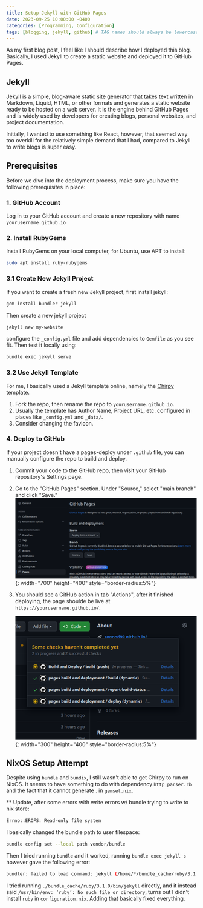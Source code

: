 ```yaml
---
title: Setup Jekyll with GitHub Pages
date: 2023-09-25 10:00:00 -0400
categories: [Programming, Configuration]
tags: [blogging, jekyll, github] # TAG names should always be lowercase
---
```


As my first blog post, I feel like I should describe how I deployed this blog. Basically, I used Jekyll to create a static website and deployed it to GitHub Pages.

## Jekyll

Jekyll is a simple, blog-aware static site generator that takes text written in Markdown, Liquid, HTML, or other formats and generates a static website ready to be hosted on a web server. It is the engine behind GitHub Pages and is widely used by developers for creating blogs, personal websites, and project documentation.

Initially, I wanted to use something like React, however, that seemed way too overkill for the relatively simple demand that I had, compared to Jekyll to write blogs is super easy.

## Prerequisites

Before we dive into the deployment process, make sure you have the following prerequisites in place:

### 1. GitHub Account

Log in to your GitHub account and create a new repository with name `yourusername.github.io`

### 2. Install RubyGems

Install RubyGems on your local computer, for Ubuntu, use APT to install:

```bash
sudo apt install ruby-rubygems
```

### 3.1 Create New Jekyll Project

If you want to create a fresh new Jekyll project, first install jekyll:

```bash
gem install bundler jekyll
```

Then create a new jekyll project

```bash
jekyll new my-website
```

configure the `_config.yml` file and add dependencies to `Gemfile` as you see fit. Then test it locally using:

```bash
bundle exec jekyll serve
```

### 3.2 Use Jekyll Template

For me, I basically used a Jekyll template online, namely the [Chirpy](https://github.com/cotes2020/jekyll-theme-chirpy) template.

1. Fork the repo, then rename the repo to `yourusername.github.io`.
2. Usually the template has Author Name, Project URL, etc. configured in places like `_config.yml` and `_data/`.
3. Consider changing the favicon.

### 4. Deploy to GitHub

If your project doesn't have a pages-deploy under `.github` file, you can manually configure the repo to build and deploy.

1. Commit your code to the GitHub repo, then visit your GitHub repository's Settings page.

2. Go to the "GitHub Pages" section. Under "Source," select "main branch" and click "Save."
   ![GitHub Pages](/assets/img/2023-09-25-first_blog/github_pages.png){: width="700" height="400" style="border-radius:5%"}
3. You should see a GitHub action in tab "Actions", after it finished deploying, the page shoulde be live at `https://yourusername.github.io/`.

   ![GitHub Build and Deploy Actions](/assets/img/2023-09-25-first_blog/github_actions.png){: width="300" height="400" style="border-radius:5%"}

## NixOS Setup Attempt

Despite using `bundle` and `bundix`, I still wasn't able to get Chirpy to run on NixOS. It seems to have something to do with dependency `http_parser.rb` and the fact that it cannot generate . in `gemset.nix`.

\*\* Update, after some errors with write errors w/ bundle trying to write to nix store:

```bash
Errno::EROFS: Read-only file system
```

I basically changed the bundle path to user filespace:

```bash
bundle config set --local path vendor/bundle
```

Then I tried running `bundle` and it worked, running `bundle exec jekyll s` however gave the following error:

```bash
bundler: failed to load command: jekyll (/home/*/bundle_cache/ruby/3.1.0/bin/jekyll)
```

I tried running `./bundle_cache/ruby/3.1.0/bin/jekyll` directly, and it instead said `/usr/bin/env: ‘ruby’: No such file or directory`, turns out I didn't install `ruby` in `configuration.nix`. Adding that basically fixed everything.
